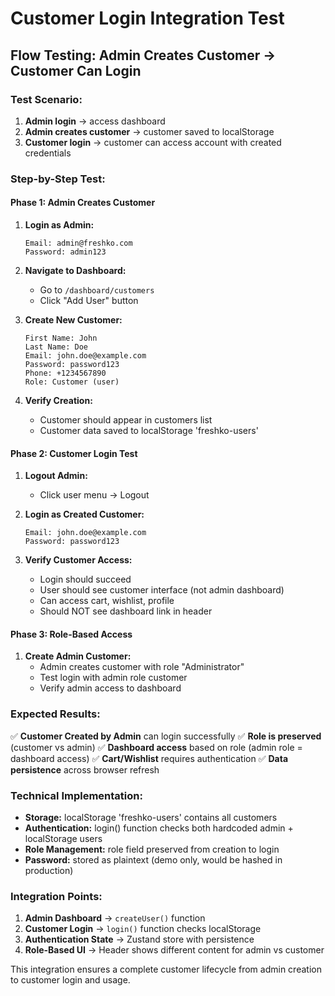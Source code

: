 # Customer Login Integration Test

## Flow Testing: Admin Creates Customer → Customer Can Login

### Test Scenario:

1. **Admin login** → access dashboard
2. **Admin creates customer** → customer saved to localStorage
3. **Customer login** → customer can access account with created credentials

### Step-by-Step Test:

#### Phase 1: Admin Creates Customer

1. **Login as Admin:**

   ```
   Email: admin@freshko.com
   Password: admin123
   ```

2. **Navigate to Dashboard:**

   - Go to `/dashboard/customers`
   - Click "Add User" button

3. **Create New Customer:**

   ```
   First Name: John
   Last Name: Doe
   Email: john.doe@example.com
   Password: password123
   Phone: +1234567890
   Role: Customer (user)
   ```

4. **Verify Creation:**
   - Customer should appear in customers list
   - Customer data saved to localStorage 'freshko-users'

#### Phase 2: Customer Login Test

1. **Logout Admin:**

   - Click user menu → Logout

2. **Login as Created Customer:**

   ```
   Email: john.doe@example.com
   Password: password123
   ```

3. **Verify Customer Access:**
   - Login should succeed
   - User should see customer interface (not admin dashboard)
   - Can access cart, wishlist, profile
   - Should NOT see dashboard link in header

#### Phase 3: Role-Based Access

1. **Create Admin Customer:**
   - Admin creates customer with role "Administrator"
   - Test login with admin role customer
   - Verify admin access to dashboard

### Expected Results:

✅ **Customer Created by Admin** can login successfully
✅ **Role is preserved** (customer vs admin)
✅ **Dashboard access** based on role (admin role = dashboard access)
✅ **Cart/Wishlist** requires authentication
✅ **Data persistence** across browser refresh

### Technical Implementation:

- **Storage:** localStorage 'freshko-users' contains all customers
- **Authentication:** login() function checks both hardcoded admin + localStorage users
- **Role Management:** role field preserved from creation to login
- **Password:** stored as plaintext (demo only, would be hashed in production)

### Integration Points:

1. **Admin Dashboard** → `createUser()` function
2. **Customer Login** → `login()` function checks localStorage
3. **Authentication State** → Zustand store with persistence
4. **Role-Based UI** → Header shows different content for admin vs customer

This integration ensures a complete customer lifecycle from admin creation to customer login and usage.
